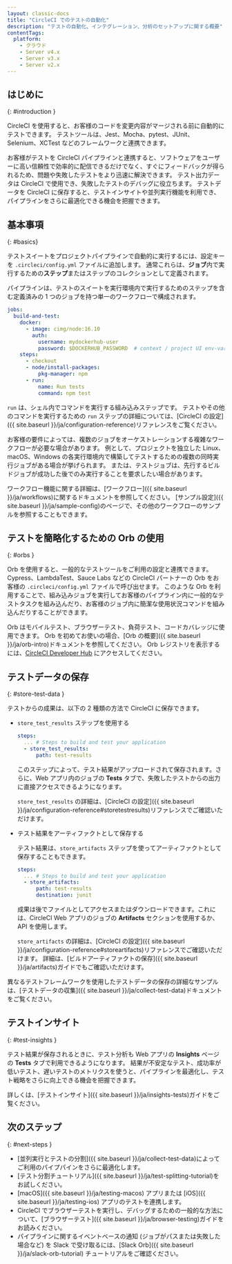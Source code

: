 ```yaml
---
layout: classic-docs
title: "CircleCI でのテストの自動化"
description: "テストの自動化、インテグレーション、分析のセットアップに関する概要"
contentTags:
  platform:
    - クラウド
    - Server v4.x
    - Server v3.x
    - Server v2.x
---
```


## はじめに
{: #introduction }

CircleCI を使用すると、お客様のコードを変更内容がマージされる前に自動的にテストできます。 テストツールは、Jest、Mocha、pytest、JUnit、Selenium、XCTest などのフレームワークと連携できます。

お客様がテストを CircleCI パイプラインと連携すると、ソフトウェアをユーザーに高い信頼性で効率的に配信できるだけでなく、すぐにフィードバックが得られるため、問題や失敗したテストをより迅速に解決できます。 テスト出力データは CircleCI で使用でき、失敗したテストのデバッグに役立ちます。 テストデータを CircleCI に保存すると、テストインサイトや並列実行機能を利用でき、パイプラインをさらに最適化できる機会を把握できます。

## 基本事項
{: #basics}

テストスイートをプロジェクトパイプラインで自動的に実行するには、設定キーを `.circleci/config.yml` ファイルに追加します。 通常これらは、**ジョブ**内で実行するための**ステップ**またはステップのコレクションとして定義されます。

パイプラインは、テストのスイートを実行環境内で実行するためのステップを含む定義済みの 1 つのジョブを持つ単一のワークフローで構成されます。

```yaml
jobs:
  build-and-test:
    docker:
      - image: cimg/node:16.10
        auth:
          username: mydockerhub-user
          password: $DOCKERHUB_PASSWORD  # context / project UI env-var reference
    steps:
      - checkout
      - node/install-packages:
          pkg-manager: npm
      - run:
          name: Run tests
          command: npm test
```

`run` は、シェル内でコマンドを実行する組み込みステップです。 テストやその他のコマンドを実行するための `run` ステップの詳細については、[CircleCI の設定]({{ site.baseurl }}/ja/configuration-reference)リファレンスをご覧ください。

お客様の要件によっては、複数のジョブをオーケストレーションする複雑なワークフローが必要な場合があります。 例として、プロジェクトを独立した Linux、macOS、Windows の各実行環境内で構築してテストするための複数の同時実行ジョブがある場合が挙げられます。 または、テストジョブは、先行するビルドジョブが成功した後でのみ実行することを要求したい場合があります。

ワークフロー機能に関する詳細は、[ワークフロー]({{ site.baseurl }}/ja/workflows)に関するドキュメントを参照してください。 [サンプル設定]({{ site.baseurl }}/ja/sample-config)のページで、その他のワークフローのサンプルを参照することもできます。

## テストを簡略化するための Orb の使用
{: #orbs }

Orb を使用すると、一般的なテストツールをご利用の設定と連携できます。 Cypress、LambdaTest、Sauce Labs などの CircleCI パートナーの Orb をお客様の `.circleci/config.yml` ファイルで呼び出せます。 このような Orb を利用することで、組み込みジョブを実行してお客様のパイプライン内に一般的なテストタスクを組み込んだり、お客様のジョブ内に簡潔な使用状況コマンドを組み込んだりすることができます。

Orb はモバイルテスト、ブラウザーテスト、負荷テスト、コードカバレッジに使用できます。 Orb を初めてお使いの場合、[Orb の概要]({{ site.baseurl }}/ja/orb-intro)ドキュメントを参照してください。 Orb レジストリを表示するには、[CircleCI Developer Hub](https://circleci.com/developer/ja/orbs?query=&category=Testing) にアクセスしてください。

## テストデータの保存
{: #store-test-data }

テストからの成果は、以下の 2 種類の方法で CircleCI に保存できます。

  * `store_test_results` ステップを使用する

    ```yaml
    steps:
      ... # Steps to build and test your application
      - store_test_results:
          path: test-results
    ```

    このステップによって、テスト結果がアップロードされて保存されます。さらに、Web アプリ内のジョブの **Tests** タブで、失敗したテストからの出力に直接アクセスできるようになります。

    `store_test_results` の詳細は、[CircleCI の設定]({{ site.baseurl }}/ja/configuration-reference#storetestresults)リファレンスでご確認いただけます。

  * テスト結果をアーティファクトとして保存する

    テスト結果は、`store_artifacts` ステップを使ってアーティファクトとして保存することもできます。

    ```yaml
    steps:
      ... # Steps to build and test your application
      - store_artifacts:
          path: test-results
          destination: junit
    ```

    成果は後でファイルとしてアクセスまたはダウンロードできます。これには、CircleCI Web アプリのジョブの **Artifacts** セクションを使用するか、API を使用します。

    `store_artifacts` の詳細は、[CircleCI の設定]({{ site.baseurl }}/ja/configuration-reference#storeartifacts)リファレンスでご確認いただけます。 詳細は、[ビルドアーティファクトの保存]({{ site.baseurl }}/ja/artifacts)ガイドでもご確認いただけます。

異なるテストフレームワークを使用したテストデータの保存の詳細なサンプルは、[テストデータの収集]({{ site.baseurl }}/ja/collect-test-data)ドキュメントをご覧ください。

## テストインサイト
{: #test-insights }

テスト結果が保存されるときに、テスト分析も Web アプリの **Insights** ページの **Tests** タブで利用できるようになります。 結果が不安定なテスト、成功率が低いテスト、遅いテストのメトリクスを使うと、パイプラインを最適化し、テスト戦略をさらに向上できる機会を把握できます。

詳しくは、[テストインサイト]({{ site.baseurl }}/ja/insights-tests)ガイドをご覧ください。

## 次のステップ
{: #next-steps }

* [並列実行とテストの分割]({{ site.baseurl }}/ja/collect-test-data)によってご利用のパイプパインをさらに最適化します。
* [テスト分割チュートリアル]({{ site.baseurl }}/ja/test-splitting-tutorial)をお試しください。
* [macOS]({{ site.baseurl }}/ja/testing-macos) アプリまたは [iOS]({{ site.baseurl }}/ja/testing-ios) アプリのテストを連携します。
* CircleCI でブラウザーテストを実行し、デバッグするための一般的な方法について、[ブラウザーテスト]({{ site.baseurl }}/ja/browser-testing)ガイドをお読みください。
* パイプラインに関するイベントベースの通知 (ジョブがパスまたは失敗した場合など) を Slack で受け取るには、[Slack Orb]({{ site.baseurl }}/ja/slack-orb-tutorial) チュートリアルをご確認ください。

